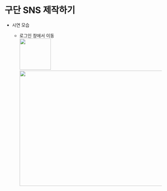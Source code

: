 구단 SNS 제작하기
=================


* 시연 모습

  * 로그인 창에서 이동<br>
    <img src="C:/Users/zzang/Desktop/gifcollection/login.gif" width="100" height="100">
    <img src="C:\Users\zzang\Desktop\ace2.jpg"  width="700" height="370">
